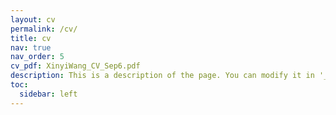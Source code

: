 ```yaml
---
layout: cv
permalink: /cv/
title: cv
nav: true
nav_order: 5
cv_pdf: XinyiWang_CV_Sep6.pdf
description: This is a description of the page. You can modify it in '_pages/cv.md'. You can also change or remove the top pdf download button.
toc:
  sidebar: left
---
```

